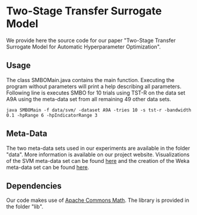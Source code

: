 # Two-Stage Transfer Surrogate Model
We provide here the source code for our paper "Two-Stage Transfer Surrogate Model for Automatic Hyperparameter Optimization".

## Usage
The class SMBOMain.java contains the main function.
Executing the program without parameters will print a help describing all parameters.
Following line is executes SMBO for 10 trials using TST-R on the data set A9A using the meta-data set from all remaining 49 other data sets.
```
java SMBOMain -f data/svm/ -dataset A9A -tries 10 -s tst-r -bandwidth 0.1 -hpRange 6 -hpIndicatorRange 3
```

## Meta-Data
The two meta-data sets used in our experiments are available in the folder "data". More information is available on our project website. Visualizations of the SVM meta-data set can be found [here](http://www.hylap.org/meta_data/svm/) and the creation of the Weka meta-data set can be found [here](http://www.hylap.org/meta_data/weka/).

## Dependencies
Our code makes use of [Apache Commons Math](https://commons.apache.org/proper/commons-math/). The library is provided in the folder "lib".
